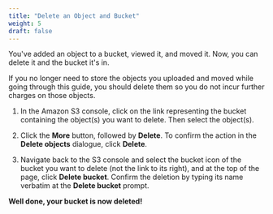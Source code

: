 ```yaml
---
title: "Delete an Object and Bucket"
weight: 5
draft: false
---
```


You've added an object to a bucket, viewed it, and moved it. Now, you
can delete it and the bucket it's in.

If you no longer need to store the objects you uploaded and moved while
going through this guide, you should delete them so you do not incur
further charges on those objects.

1.  In the Amazon S3 console, click on the link representing the
    bucket containing the object(s) you want to delete. Then select the
    object(s).

2.  Click the **More** button, followed by **Delete**. To confirm the
    action in the **Delete objects** dialogue, click **Delete**.

3.  Navigate back to the S3 console and select the bucket icon of the
    bucket you want to delete (not the link to its right), and at the
    top of the page, click **Delete bucket**. Confirm the deletion by
    typing its name verbatim at the **Delete bucket** prompt.

**Well done, your bucket is now deleted!**

